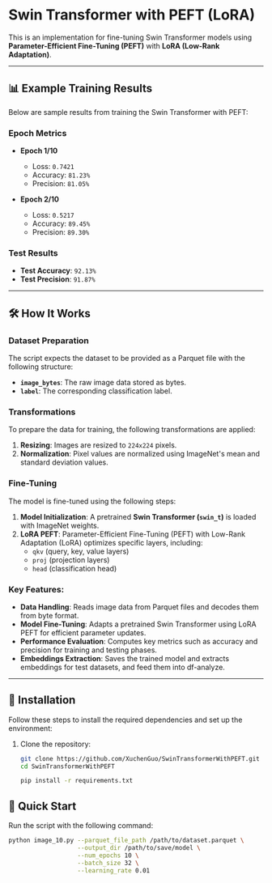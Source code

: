 # Swin Transformer with PEFT (LoRA)

This is an implementation for fine-tuning Swin Transformer models using **Parameter-Efficient Fine-Tuning (PEFT)** with **LoRA (Low-Rank Adaptation)**.

---

## 📊 Example Training Results

Below are sample results from training the Swin Transformer with PEFT:

### Epoch Metrics
- **Epoch 1/10**  
  - Loss: `0.7421`  
  - Accuracy: `81.23%`  
  - Precision: `81.05%`  

- **Epoch 2/10**  
  - Loss: `0.5217`  
  - Accuracy: `89.45%`  
  - Precision: `89.30%`  

### Test Results
- **Test Accuracy**: `92.13%`  
- **Test Precision**: `91.87%`  

---
## 🛠️ How It Works

### Dataset Preparation
The script expects the dataset to be provided as a Parquet file with the following structure:
- **`image_bytes`**: The raw image data stored as bytes.
- **`label`**: The corresponding classification label.

### Transformations
To prepare the data for training, the following transformations are applied:
1. **Resizing**: Images are resized to `224x224` pixels.
2. **Normalization**: Pixel values are normalized using ImageNet's mean and standard deviation values.

### Fine-Tuning
The model is fine-tuned using the following steps:
1. **Model Initialization**: A pretrained **Swin Transformer (`swin_t`)** is loaded with ImageNet weights.
2. **LoRA PEFT**: Parameter-Efficient Fine-Tuning (PEFT) with Low-Rank Adaptation (LoRA) optimizes specific layers, including:
   - `qkv` (query, key, value layers)
   - `proj` (projection layers)
   - `head` (classification head)

### Key Features:
- **Data Handling**: Reads image data from Parquet files and decodes them from byte format.
- **Model Fine-Tuning**: Adapts a pretrained Swin Transformer using LoRA PEFT for efficient parameter updates.
- **Performance Evaluation**: Computes key metrics such as accuracy and precision for training and testing phases.
- **Embeddings Extraction**: Saves the trained model and extracts embeddings for test datasets, and feed them into df-analyze.

---

## 🔧 Installation

Follow these steps to install the required dependencies and set up the environment:

1. Clone the repository:
   ```bash
   git clone https://github.com/XuchenGuo/SwinTransformerWithPEFT.git
   cd SwinTransformerWithPEFT

   pip install -r requirements.txt

## 🚀 Quick Start

Run the script with the following command:

```bash
python image_10.py --parquet_file_path /path/to/dataset.parquet \
                   --output_dir /path/to/save/model \
                   --num_epochs 10 \
                   --batch_size 32 \
                   --learning_rate 0.01
